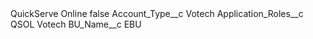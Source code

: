 <?xml version="1.0" encoding="UTF-8"?>
<CustomMetadata xmlns="http://soap.sforce.com/2006/04/metadata" xmlns:xsi="http://www.w3.org/2001/XMLSchema-instance" xmlns:xsd="http://www.w3.org/2001/XMLSchema">
    <label>QuickServe Online</label>
    <protected>false</protected>
    <values>
        <field>Account_Type__c</field>
        <value xsi:type="xsd:string">Votech</value>
    </values>
    <values>
        <field>Application_Roles__c</field>
        <value xsi:type="xsd:string">QSOL Votech</value>
    </values>
    <values>
        <field>BU_Name__c</field>
        <value xsi:type="xsd:string">EBU</value>
    </values>
</CustomMetadata>

